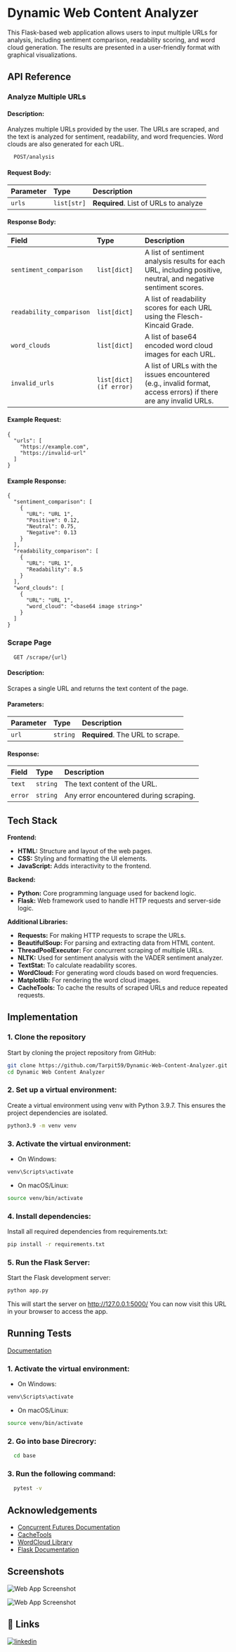 
# Dynamic Web Content Analyzer

This Flask-based web application allows users to input multiple URLs for analysis, including sentiment comparison, readability scoring, and word cloud generation. The results are presented in a user-friendly format with graphical visualizations.


## API Reference

### Analyze Multiple URLs
#### Description:
Analyzes multiple URLs provided by the user. The URLs are scraped, and the text is analyzed for sentiment, readability, and word frequencies. Word clouds are also generated for each URL.
```http
  POST/analysis
```
#### Request Body:
| Parameter | Type     | Description                       |
| :-------- | :------- | :-------------------------------- |
| `urls`      | `list[str]` | **Required**. List of URLs to analyze |

#### Response Body:
| Field | Type     | Description                       |
| :-------- | :------- | :-------------------------------- |
| `sentiment_comparison`      | `list[dict]` | A list of sentiment analysis results for each URL, including positive, neutral, and negative sentiment scores. |
| `readability_comparison`      | `list[dict]` | A list of readability scores for each URL using the Flesch-Kincaid Grade.|
| `word_clouds`      | `list[dict]` | A list of base64 encoded word cloud images for each URL. |
| `invalid_urls`      | `list[dict] (if error)` | A list of URLs with the issues encountered (e.g., invalid format, access errors) if there are any invalid URLs. |

#### Example Request:
```
{
  "urls": [
    "https://example.com",
    "https://invalid-url"
  ]
}

```
#### Example Response:
```
{
  "sentiment_comparison": [
    {
      "URL": "URL 1",
      "Positive": 0.12,
      "Neutral": 0.75,
      "Negative": 0.13
    }
  ],
  "readability_comparison": [
    {
      "URL": "URL 1",
      "Readability": 8.5
    }
  ],
  "word_clouds": [
    {
      "URL": "URL 1",
      "word_cloud": "<base64 image string>"
    }
  ]
}

```

### Scrape Page

```http
  GET /scrape/{url}
```
#### Description:
Scrapes a single URL and returns the text content of the page.
#### Parameters:
| Parameter | Type     | Description                |
| :-------- | :------- | :------------------------- |
| `url` | `string` | **Required**. The URL to scrape. |

#### Response:
| Field | Type     | Description                |
| :-------- | :------- | :------------------------- |
| `text` | `string` | The text content of the URL. |
| `error` | `string` | Any error encountered during scraping. |

## Tech Stack

**Frontend:**

- **HTML:** Structure and layout of the web pages.
- **CSS:** Styling and formatting the UI elements.
- **JavaScript:** Adds interactivity to the frontend.

**Backend:**

- **Python:** Core programming language used for backend logic.
- **Flask:** Web framework used to handle HTTP requests and server-side logic.

**Additional Libraries:**
- **Requests:** For making HTTP requests to scrape the URLs.
- **BeautifulSoup:** For parsing and extracting data from HTML content.
- **ThreadPoolExecutor:** For concurrent scraping of multiple URLs.
- **NLTK:** Used for sentiment analysis with the VADER sentiment analyzer.
- **TextStat:** To calculate readability scores.
- **WordCloud:** For generating word clouds based on word frequencies.
- **Matplotlib:** For rendering the word cloud images.
- **CacheTools:** To cache the results of scraped URLs and reduce repeated requests.








## Implementation

### 1. Clone the repository
Start by cloning the project repository from GitHub:

```bash
git clone https://github.com/Tarpit59/Dynamic-Web-Content-Analyzer.git
cd Dynamic Web Content Analyzer

```
### 2. Set up a virtual environment:

Create a virtual environment using venv with Python 3.9.7. This ensures the project dependencies are isolated.

```bash
python3.9 -m venv venv
```

### 3. Activate the virtual environment:

- On Windows:
```bash
venv\Scripts\activate
```
- On macOS/Linux:
```bash
source venv/bin/activate
```

### 4. Install dependencies:
Install all required dependencies from requirements.txt:
```bash
pip install -r requirements.txt
```

### 5. Run the Flask Server:
Start the Flask development server:
```bash
python app.py
```
This will start the server on http://127.0.0.1:5000/ You can now visit this URL in your browser to access the app.
## Running Tests

[Documentation](https://github.com/Tarpit59/Dynamic-Web-Content-Analyzer/blob/main/base/tests/README.md)

### 1. Activate the virtual environment:

- On Windows:
```bash
venv\Scripts\activate
```
- On macOS/Linux:
```bash
source venv/bin/activate
```

### 2. Go into base Direcrory:

```bash
  cd base
```

### 3. Run the following command:

```bash
  pytest -v
```
## Acknowledgements

 - [Concurrent Futures Documentation](https://docs.python.org/3/library/concurrent.futures.html)
 - [CacheTools](https://cachetools.readthedocs.io/en/stable/)
 - [WordCloud Library](https://amueller.github.io/word_cloud/)
 - [Flask Documentation](https://flask.palletsprojects.com/en/3.0.x/)

## Screenshots

![Web App Screenshot](https://github.com/Tarpit59/Dynamic-Web-Content-Analyzer/blob/main/base/static/images/ui_1.png)

![Web App Screenshot](https://github.com/Tarpit59/Dynamic-Web-Content-Analyzer/blob/main/base/static/images/ui_2.png)


## 🔗 Links
[![linkedin](https://img.shields.io/badge/linkedin-0A66C2?style=for-the-badge&logo=linkedin&logoColor=white)](https://www.linkedin.com/in/tarpit-patel)

